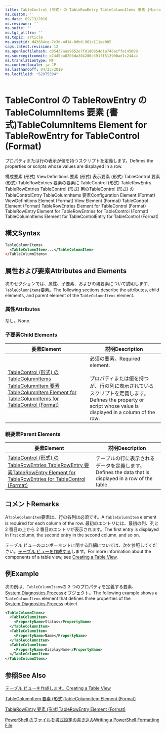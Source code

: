 ```yaml
---
title: TableControl (形式) の TableRowEntry TableColumnItems 要素 |Microsoft Docs
ms.custom: ''
ms.date: 09/13/2016
ms.reviewer: ''
ms.suite: ''
ms.tgt_pltfrm: ''
ms.topic: article
ms.assetid: d43684ce-7c3d-4d14-8dbd-061c111ee805
caps.latest.revision: 12
ms.openlocfilehash: d05437aaa9652e7f81d0854d1a746acffe145699
ms.sourcegitcommit: e7445ba8203da304286c591ff513900ad1c244a4
ms.translationtype: MT
ms.contentlocale: ja-JP
ms.lasthandoff: 04/23/2019
ms.locfileid: "62075394"
---
```

# <a name="tablecolumnitems-element-for-tablerowentry-for-tablecontrol-format"></a><span data-ttu-id="939d2-102">TableControl の TableRowEntry の TableColumnItems 要素 (書式)</span><span class="sxs-lookup"><span data-stu-id="939d2-102">TableColumnItems Element for TableRowEntry for TableControl (Format)</span></span>

<span data-ttu-id="939d2-103">プロパティまたは行の表示が値を持つスクリプトを定義します。</span><span class="sxs-lookup"><span data-stu-id="939d2-103">Defines the properties or scripts whose values are displayed in a row.</span></span>

<span data-ttu-id="939d2-104">構成要素 (形式) ViewDefinitions 要素 (形式) 表示要素 (形式) TableControl 要素 (形式) TableRowEntries 要素の要素に TableControl (形式) TableRowEntry TableRowEntries TableControl (形式) 用のTableControl (形式) の TableControlEntry TableColumnItems 要素</span><span class="sxs-lookup"><span data-stu-id="939d2-104">Configuration Element (Format) ViewDefinitions Element (Format) View Element (Format) TableControl Element (Format) TableRowEntries Element for TableControl (Format) TableRowEntry Element for TableRowEntries for TableControl (Format) TableColumnItems Element for TableControlEntry for TableControl (Format)</span></span>

## <a name="syntax"></a><span data-ttu-id="939d2-105">構文</span><span class="sxs-lookup"><span data-stu-id="939d2-105">Syntax</span></span>

```xml
TableColumnItems>
  <TableColumnItem>...</TableColumnItem>
</TableColumnItems>
```

## <a name="attributes-and-elements"></a><span data-ttu-id="939d2-106">属性および要素</span><span class="sxs-lookup"><span data-stu-id="939d2-106">Attributes and Elements</span></span>

<span data-ttu-id="939d2-107">次のセクションでは、属性、子要素、およびの親要素について説明します、`TableColumnItems`要素。</span><span class="sxs-lookup"><span data-stu-id="939d2-107">The following sections describe the attributes, child elements, and parent element of the `TableColumnItems` element.</span></span>

### <a name="attributes"></a><span data-ttu-id="939d2-108">属性</span><span class="sxs-lookup"><span data-stu-id="939d2-108">Attributes</span></span>

<span data-ttu-id="939d2-109">なし。</span><span class="sxs-lookup"><span data-stu-id="939d2-109">None.</span></span>

### <a name="child-elements"></a><span data-ttu-id="939d2-110">子要素</span><span class="sxs-lookup"><span data-stu-id="939d2-110">Child Elements</span></span>

|<span data-ttu-id="939d2-111">要素</span><span class="sxs-lookup"><span data-stu-id="939d2-111">Element</span></span>|<span data-ttu-id="939d2-112">説明</span><span class="sxs-lookup"><span data-stu-id="939d2-112">Description</span></span>|
|-------------|-----------------|
|[<span data-ttu-id="939d2-113">TableControl (形式) の TableColumnItems TableColumnItem 要素</span><span class="sxs-lookup"><span data-stu-id="939d2-113">TableColumnItem Element for TableColumnItems for TableControl (Format)</span></span>](./tablecolumnitem-element-for-tablecolumnitems-for-tablecontrol-format.md)|<span data-ttu-id="939d2-114">必須の要素。</span><span class="sxs-lookup"><span data-stu-id="939d2-114">Required element.</span></span><br /><br /> <span data-ttu-id="939d2-115">プロパティまたは値を持つが、行の列に表示されているスクリプトを定義します。</span><span class="sxs-lookup"><span data-stu-id="939d2-115">Defines the property or script whose value is displayed in a column of the row.</span></span>|

### <a name="parent-elements"></a><span data-ttu-id="939d2-116">親要素</span><span class="sxs-lookup"><span data-stu-id="939d2-116">Parent Elements</span></span>

|<span data-ttu-id="939d2-117">要素</span><span class="sxs-lookup"><span data-stu-id="939d2-117">Element</span></span>|<span data-ttu-id="939d2-118">説明</span><span class="sxs-lookup"><span data-stu-id="939d2-118">Description</span></span>|
|-------------|-----------------|
|[<span data-ttu-id="939d2-119">TableControl (形式) の TableRowEntries TableRowEntry 要素</span><span class="sxs-lookup"><span data-stu-id="939d2-119">TableRowEntry Element for TableRowEntries for TableControl (Format)</span></span>](./tablerowentry-element-for-tablerowentries-for-tablecontrol-format.md)|<span data-ttu-id="939d2-120">テーブルの行に表示されるデータを定義します。</span><span class="sxs-lookup"><span data-stu-id="939d2-120">Defines the data that is displayed in a row of the table.</span></span>|

## <a name="remarks"></a><span data-ttu-id="939d2-121">コメント</span><span class="sxs-lookup"><span data-stu-id="939d2-121">Remarks</span></span>

<span data-ttu-id="939d2-122">A`TableColumnItem`要素は、行の各列は必須です。</span><span class="sxs-lookup"><span data-stu-id="939d2-122">A `TableColumnItem` element is required for each column of the row.</span></span> <span data-ttu-id="939d2-123">最初のエントリには、最初の列、列と 2 番目の上から 2 番目のエントリが表示されます。</span><span class="sxs-lookup"><span data-stu-id="939d2-123">The first entry is displayed in first column, the second entry in the second column, and so on.</span></span>

<span data-ttu-id="939d2-124">テーブル ビューのコンポーネントに関する詳細については、次を参照してください。[テーブル ビューを作成する](./creating-a-table-view.md)します。</span><span class="sxs-lookup"><span data-stu-id="939d2-124">For more information about the components of a table view, see [Creating a Table View](./creating-a-table-view.md).</span></span>

## <a name="example"></a><span data-ttu-id="939d2-125">例</span><span class="sxs-lookup"><span data-stu-id="939d2-125">Example</span></span>

<span data-ttu-id="939d2-126">次の例は、`TableColumnItems`の 3 つのプロパティを定義する要素、 [System.Diagnostics.Process](/dotnet/api/System.Diagnostics.Process)オブジェクト。</span><span class="sxs-lookup"><span data-stu-id="939d2-126">The following example shows a `TableColumnItems` element that defines three properties of the [System.Diagnostics.Process](/dotnet/api/System.Diagnostics.Process) object.</span></span>

```xml
<TableColumnItems>
  <TableColumnItem>
    <PropertyName>Status</PropertyName>
  </TableColumnItem>
  <TableColumnItem>
    <PropertyName>Name</PropertyName>
  </TableColumnItem>
  <TableColumnItem>
    <PropertyName>DisplayName</PropertyName>
  </TableColumnItem>
</TableColumnItems>

```

## <a name="see-also"></a><span data-ttu-id="939d2-127">参照</span><span class="sxs-lookup"><span data-stu-id="939d2-127">See Also</span></span>

[<span data-ttu-id="939d2-128">テーブル ビューを作成します。</span><span class="sxs-lookup"><span data-stu-id="939d2-128">Creating a Table View</span></span>](./creating-a-table-view.md)

[<span data-ttu-id="939d2-129">TableColumnItem 要素 (形式)</span><span class="sxs-lookup"><span data-stu-id="939d2-129">TableColumnItem Element (Format)</span></span>](./tablecolumnitem-element-for-tablecolumnitems-for-tablecontrol-format.md)

[<span data-ttu-id="939d2-130">TableRowEntry 要素 (形式)</span><span class="sxs-lookup"><span data-stu-id="939d2-130">TableRowEntry Element (Format)</span></span>](./tablerowentry-element-for-tablerowentries-for-tablecontrol-format.md)

[<span data-ttu-id="939d2-131">PowerShell のファイルを書式設定の書き込み</span><span class="sxs-lookup"><span data-stu-id="939d2-131">Writing a PowerShell Formatting File</span></span>](./writing-a-powershell-formatting-file.md)
